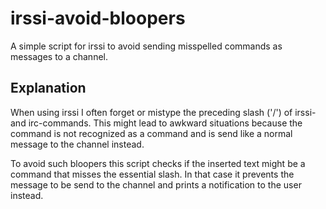 irssi-avoid-bloopers
====================

A simple script for irssi to avoid sending misspelled commands as messages to a channel.

Explanation
-----------

When using irssi I often forget or mistype the preceding slash ('/') of irssi- and irc-commands.
This might lead to awkward situations because the command is not recognized as a command and is
send like a normal message to the channel instead.

To avoid such bloopers this script checks if the inserted text might be a command that misses
the essential slash. In that case it prevents the message to be send to the channel and prints
a notification to the user instead.
